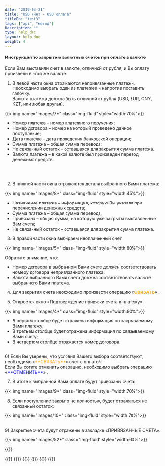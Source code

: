 ```yaml
---
date: "2019-03-21"
title: "USD счет - USD оплата"
titleEn: "test3"
tags: ["api", "метод"]
Description: ""
type: help_doc
layout: help_doc
weight: 4
---
```



#### Инструкция по закрытию валютных счетов при оплате в валюте 

Если Вам выставили счет в валюте, отличной от рубля, и Вы оплату произвели в этой же валюте:

1) В левой части окна отражаются непривязанные платежи. Необходимо выбрать один из платежей и напротив поставить галочку.  <br/>
Валюта платежа должна быть отличной от рубля (USD, EUR, CNY, KZT, или любая другая).

{{< img name="images/7*" class="img-fluid" style="width:70%">}} <br/>

* Номер платежа – номер платежного поручения;
* Номер договора – номер на который проведено данное поступление;
* Дата платежа – дата проведения банковской операции;
* Сумма платежа – общая сумма перевода;
* Не связанный остаток – оставшаяся для закрытия сумма платежа.  
* Валюта платежа – в какой валюте был произведен перевод денежных средств.
<br/>
<br/>

2) В нижней части окна отражаются детали выбранного Вами платежа: 

{{< img name="images/8*" class="img-fluid" style="width:45%">}} <br/>

* Назначение платежа – информация, которую Вы указали при перечислении денежных средств;
* Сумма платежа – общая сумма перевода;
* Привязано – общая сумма, на которую уже закрыты выставленные Вам счета;
* Не связанный остаток – оставшаяся для закрытия сумма платежа.  

3) В правой части окна выбираем неоплаченный счет. 

{{< img name="images/5*" class="img-fluid" style="width:80%">}} <br/>

Обратите внимание, что:

* Номер договора в выбранном Вами счете должен соответствовать номеру договора непривязанного платежа.
* Валюта выбранного Вами счета должна соответствовать валюте выбранного Вами платежа.

4) Для закрытия счета необходимо произвести операцию «<span style="color:orange">**СВЯЗАТЬ**</span>» .

5) Откроется окно «Подтверждение привязки счета к платежу».  

{{< img name="images/4*" class="img-fluid" style="width:90%">}} 

* В первом столбце будет отражена информация по закрываемому Вами платежу;
* В третьем столбце будет отражена информация по связываемому Вами счету;
* В четвертом столбце отражается номер договора.

<br/>
6) Если Вы уверены, что условия Вашего выбора соответствуют, необходимо «<span style="color:orange">**СВЯЗАТЬ**</span>» счет с оплатой. <br/>
Если Вы хотите отменить операцию, необходимо выбрать операцию «<span style="color:blue">**ОТМЕНИТЬ**</span>» .

7) В итоге к выбранной Вами оплате будут привязаны счета:

{{< img name="images/9*" class="img-fluid" style="width:70%">}} 

8) Если поступление закрыто не полностью, будет отражаться не связанный остаток:

{{< img name="images/10*" class="img-fluid" style="width:70%">}} 

<br/>
9) Закрытые счета будут отражены в закладке «ПРИВЯЗАННЫЕ СЧЕТА».

{{< img name="images/52*" class="img-fluid" style="width:60%">}} 

{{<isHelpful>}}

{{<seeAlso>}}
    {{<seeAlsoItem link="/payments_and_invoices/instruction_of_binding/rouble-rouble/" text="Закрытие рублевых счетов при оплате в рублях">}}
    {{<seeAlsoItem link="/payments_and_invoices/instruction_of_binding/usd-rouble/" text="Закрытие валютных счетов при оплате в рублях">}}
    {{<seeAlsoItem link="/payments_and_invoices/instruction_of_binding/sample_letter/" text="Образцы писем">}}
    {{<seeAlsoItem link="/payments_and_invoices/closed_payment_orders/" text="Просмотр информации о закрытых платежках">}}
{{</seeAlso>}}
